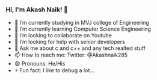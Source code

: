 ### Hi, I'm Akash Naik!  👋


- 🔭 I’m currently studying in MVJ college of Engineering
- 🌱 I’m currently learning Computer Science Engineering
- 👯 I’m looking to collaborate on Youtube
- 🤔 I’m looking for help with senior developers
- 💬 Ask me about  c and c++ and any tech realted stuff
- 📫 How to reach me: Twitter: @Akashnaik285                      
- 😄 Pronouns: He/His
- ⚡ Fun fact: I like to debug a lot...

